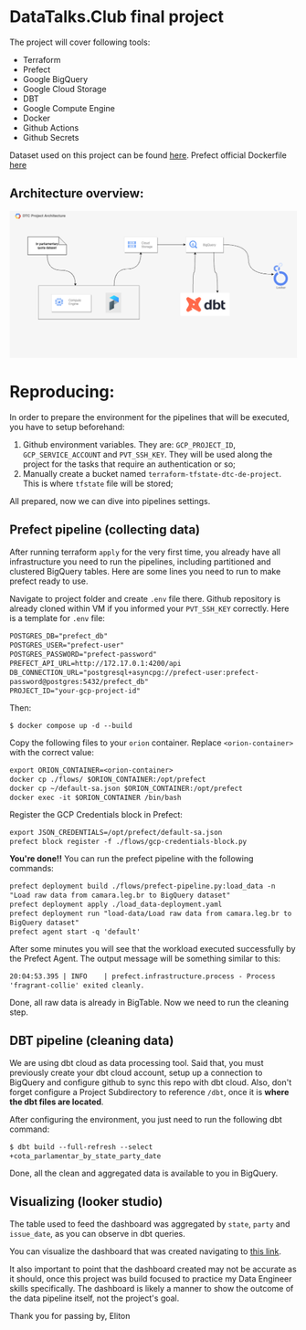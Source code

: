 # DataTalks.Club final project

The project will cover following tools:
- Terraform
- Prefect
- Google BigQuery
- Google Cloud Storage
- DBT
- Google Compute Engine
- Docker
- Github Actions
- Github Secrets

Dataset used on this project can be found [here](https://www2.camara.leg.br/transparencia/cota-para-exercicio-da-atividade-parlamentar/dados-abertos-cota-parlamentar). Prefect official Dockerfile [here](https://github.com/PrefectHQ/prefect/blob/main/Dockerfile)

## Architecture overview:
![Architecture overview](./assets/architecture_v1.png "Architecture overview - v.1")


# Reproducing:
In order to prepare the environment for the pipelines that will be executed, you have to setup beforehand:   
1. Github environment variables. They are: `GCP_PROJECT_ID`, `GCP_SERVICE_ACCOUNT` and `PVT_SSH_KEY`. They will be used along the project for the tasks that require an authentication or so;
2. Manually create a bucket named `terraform-tfstate-dtc-de-project`. This is where `tfstate` file will be stored;

All prepared, now we can dive into pipelines settings.

## Prefect pipeline (collecting data)

After running terraform `apply` for the very first time, you already have all infrastructure you need to run the pipelines, including partitioned and clustered BigQuery tables.
Here are some lines you need to run to make prefect ready to use.

Navigate to project folder and create `.env` file there. Github repository is already cloned within VM if you informed your `PVT_SSH_KEY` correctly. Here is a template for `.env` file:
```
POSTGRES_DB="prefect_db"
POSTGRES_USER="prefect-user"
POSTGRES_PASSWORD="prefect-password"
PREFECT_API_URL=http://172.17.0.1:4200/api
DB_CONNECTION_URL="postgresql+asyncpg://prefect-user:prefect-password@postgres:5432/prefect_db"
PROJECT_ID="your-gcp-project-id"
```

Then:
```
$ docker compose up -d --build
```

Copy the following files to your `orion` container. Replace `<orion-container>` with the correct value:
```
export ORION_CONTAINER=<orion-container>
docker cp ./flows/ $ORION_CONTAINER:/opt/prefect
docker cp ~/default-sa.json $ORION_CONTAINER:/opt/prefect
docker exec -it $ORION_CONTAINER /bin/bash
```

Register the GCP Credentials block in Prefect:
```
export JSON_CREDENTIALS=/opt/prefect/default-sa.json
prefect block register -f ./flows/gcp-credentials-block.py
```


**You're done!!** You can run the prefect pipeline with the following commands:
```
prefect deployment build ./flows/prefect-pipeline.py:load_data -n "Load raw data from camara.leg.br to BigQuery dataset"
prefect deployment apply ./load_data-deployment.yaml
prefect deployment run "load-data/Load raw data from camara.leg.br to BigQuery dataset"
prefect agent start -q 'default'
```

After some minutes you will see that the workload executed successfully by the Prefect Agent. The output message will be something similar to this:
```
20:04:53.395 | INFO    | prefect.infrastructure.process - Process 'fragrant-collie' exited cleanly.
```

Done, all raw data is already in BigTable. Now we need to run the cleaning step.

## DBT pipeline (cleaning data)

We are using dbt cloud as data processing tool. Said that, you must previously create your dbt cloud account, setup up a connection to BigQuery and configure github to sync this repo with dbt cloud. 
Also, don't forget configure a Project Subdirectory to reference `/dbt`, once it is **where the dbt files are located**.

After configuring the environment, you just need to run the following dbt command:

```
$ dbt build --full-refresh --select +cota_parlamentar_by_state_party_date
```

Done, all the clean and aggregated data is available to you in BigQuery.

## Visualizing (looker studio)

The table used to feed the dashboard was aggregated by `state`, `party` and `issue_date`, as you can observe in dbt queries.

You can visualize the dashboard that was created navigating to [this link](https://lookerstudio.google.com/reporting/3b9bb23d-e4d6-4ce7-85a6-79611c327fc6).

It also important to point that the dashboard created may not be accurate as it should, once this project was build focused to practice my Data Engineer skills specifically. The dashboard is likely a manner to show the outcome of the data pipeline itself, not the project's goal.

Thank you for passing by,
Eliton
